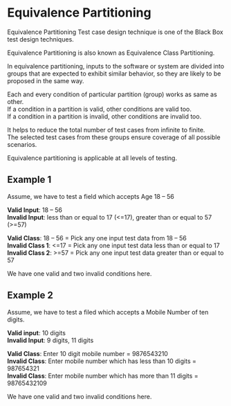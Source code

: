# Equivalence Partitioning

Equivalence Partitioning Test case design technique is one of the Black Box test design techniques.

Equivalence Partitioning is also known as Equivalence Class Partitioning.

In equivalence partitioning, inputs to the software or system are divided into groups that are expected to exhibit similar behavior, so they are likely to be proposed in the same way.

Each and every condition of particular partition (group) works as same as other.    
If a condition in a partition is valid, other conditions are valid too.  
If a condition in a partition is invalid, other conditions are invalid too.

It helps to reduce the total number of test cases from infinite to finite.   
The selected test cases from these groups ensure coverage of all possible scenarios.

Equivalence partitioning is applicable at all levels of testing.

## Example 1
Assume, we have to test a field which accepts Age 18 – 56

**Valid Input**: 18 – 56  
**Invalid Input**: less than or equal to 17 (<=17), greater than or equal to 57 (>=57)  

**Valid Class**: 18 – 56 = Pick any one input test data from 18 – 56  
**Invalid Class 1**: <=17 = Pick any one input test data less than or equal to 17  
**Invalid Class 2**: >=57 = Pick any one input test data greater than or equal to 57

We have one valid and two invalid conditions here.

## Example 2
Assume, we have to test a filed which accepts a Mobile Number of ten digits.  

**Valid input**: 10 digits  
**Invalid Input**: 9 digits, 11 digits

**Valid Class**: Enter 10 digit mobile number = 9876543210  
**Invalid Class**: Enter mobile number which has less than 10 digits = 987654321  
**Invalid Class**: Enter mobile number which has more than 11 digits = 98765432109

We have one valid and two invalid conditions here.